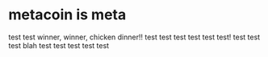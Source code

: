 # metacoin is meta

test
test
winner, winner, chicken dinner!!
test
test
test
test
test
test!
test
test
test
blah
test
test
test
test
test
